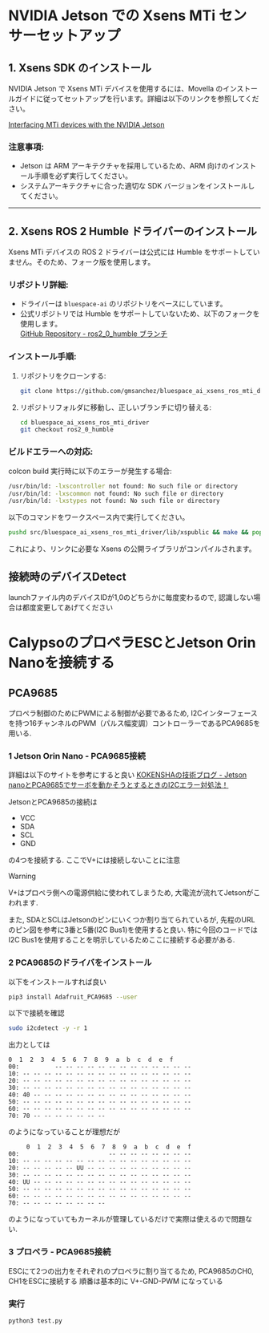 # NVIDIA Jetson での Xsens MTi センサーセットアップ

## 1. Xsens SDK のインストール

NVIDIA Jetson で Xsens MTi デバイスを使用するには、Movella のインストールガイドに従ってセットアップを行います。詳細は以下のリンクを参照してください。

[Interfacing MTi devices with the NVIDIA Jetson](https://base.movella.com/s/article/Interfacing-MTi-devices-with-the-NVIDIA-Jetson-1605870420176?language=en_US)

### **注意事項:**
- Jetson は ARM アーキテクチャを採用しているため、ARM 向けのインストール手順を必ず実行してください。
- システムアーキテクチャに合った適切な SDK バージョンをインストールしてください。

---

## 2. Xsens ROS 2 Humble ドライバーのインストール

Xsens MTi デバイスの ROS 2 ドライバーは公式には Humble をサポートしていません。そのため、フォーク版を使用します。

### **リポジトリ詳細:**
- ドライバーは `bluespace-ai` のリポジトリをベースにしています。
- 公式リポジトリでは Humble をサポートしていないため、以下のフォークを使用します。  
  [GitHub Repository - ros2\_0\_humble ブランチ](https://github.com/gmsanchez/bluespace_ai_xsens_ros_mti_driver/tree/ros2_0_humble)

### **インストール手順:**
1. リポジトリをクローンする:
   ```bash
   git clone https://github.com/gmsanchez/bluespace_ai_xsens_ros_mti_driver.git
   ```
2. リポジトリフォルダに移動し、正しいブランチに切り替える:
    ```bash
    cd bluespace_ai_xsens_ros_mti_driver
    git checkout ros2_0_humble
    ```
### **ビルドエラーへの対応:**
colcon build 実行時に以下のエラーが発生する場合:

```bash
/usr/bin/ld: -lxscontroller not found: No such file or directory
/usr/bin/ld: -lxscommon not found: No such file or directory
/usr/bin/ld: -lxstypes not found: No such file or directory
```
以下のコマンドをワークスペース内で実行してください。
    
```bash
pushd src/bluespace_ai_xsens_ros_mti_driver/lib/xspublic && make && popd
```
これにより、リンクに必要な Xsens の公開ライブラリがコンパイルされます。

## 接続時のデバイスDetect
launchファイル内のデバイスIDが1,0のどちらかに毎度変わるので, 認識しない場合は都度変更してあげてください

# CalypsoのプロペラESCとJetson Orin Nanoを接続する

## PCA9685
プロペラ制御のためにPWMによる制御が必要であるため, I2Cインターフェースを持つ16チャンネルのPWM（パルス幅変調）コントローラーであるPCA9685を用いる.

### 1 Jetson Orin Nano - PCA9685接続
詳細は以下のサイトを参考にすると良い
[KOKENSHAの技術ブログ - Jetson nanoとPCA9685でサーボを動かそうとするときのI2Cエラー対処法！](URL "https://kokensha.xyz/jetson/jetson-nano-pca9685-i2c-error-resolution/")

JetsonとPCA9685の接続は
- VCC
- SDA
- SCL
- GND

の4つを接続する. ここでV+には接続しないことに注意

> [!WARNING]
> V+はプロペラ側への電源供給に使われてしまうため, 大電流が流れてJetsonがこわれます.

また, SDAとSCLはJetsonのピンにいくつか割り当てられているが, 先程のURLのピン図を参考に3番と5番(I2C Bus1)を使用すると良い. 特に今回のコードではI2C Bus1を使用することを明示しているためここに接続する必要がある.

### 2 PCA9685のドライバをインストール
以下をインストールすれば良い
```bash
pip3 install Adafruit_PCA9685 --user
```
以下で接続を確認
```bash
sudo i2cdetect -y -r 1
```
出力としては
```
0  1  2  3  4  5  6  7  8  9  a  b  c  d  e  f
00:          -- -- -- -- -- -- -- -- -- -- -- -- --
10: -- -- -- -- -- -- -- -- -- -- -- -- -- -- -- --
20: -- -- -- -- -- -- -- -- -- -- -- -- -- -- -- --
30: -- -- -- -- -- -- -- -- -- -- -- -- -- -- -- --
40: 40 -- -- -- -- -- -- -- -- -- -- -- -- -- -- --
50: -- -- -- -- -- -- -- -- -- -- -- -- -- -- -- --
60: -- -- -- -- -- -- -- -- -- -- -- -- -- -- -- --
70: 70 -- -- -- -- -- -- --
```
のようになっていることが理想だが
```
     0  1  2  3  4  5  6  7  8  9  a  b  c  d  e  f
00:                         -- -- -- -- -- -- -- -- 
10: -- -- -- -- -- -- -- -- -- -- -- -- -- -- -- -- 
20: -- -- -- -- -- UU -- -- -- -- -- -- -- -- -- -- 
30: -- -- -- -- -- -- -- -- -- -- -- -- -- -- -- -- 
40: UU -- -- -- -- -- -- -- -- -- -- -- -- -- -- -- 
50: -- -- -- -- -- -- -- -- -- -- -- -- -- -- -- -- 
60: -- -- -- -- -- -- -- -- -- -- -- -- -- -- -- -- 
70: -- -- -- -- -- -- -- --   
```
のようになっていてもカーネルが管理しているだけで実際は使えるので問題ない.

### 3 プロペラ - PCA9685接続
ESCにて2つの出力をそれぞれのプロペラに割り当てるため, PCA9685のCH0, CH1をESCに接続する
順番は基本的に V+-GND-PWM になっている

### 実行
```bash
python3 test.py
```
